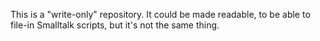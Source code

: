 This is a "write-only" repository.
It could be made readable, to be able to file-in Smalltalk scripts, but it's not the same thing.
